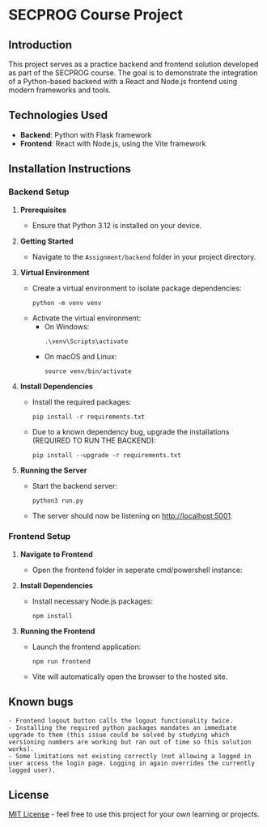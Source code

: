 # SECPROG Course Project

## Introduction
This project serves as a practice backend and frontend solution developed as part of the SECPROG course. The goal is to demonstrate the integration of a Python-based backend with a React and Node.js frontend using modern frameworks and tools.

## Technologies Used
- **Backend**: Python with Flask framework
- **Frontend**: React with Node.js, using the Vite framework

## Installation Instructions

### Backend Setup

1. **Prerequisites**
   - Ensure that Python 3.12 is installed on your device.

2. **Getting Started**
   - Navigate to the `Assignment/backend` folder in your project directory.

3. **Virtual Environment**
   - Create a virtual environment to isolate package dependencies:
     ```
     python -m venv venv
     ```
   - Activate the virtual environment:
     - On Windows:
       ```
       .\venv\Scripts\activate
       ```
     - On macOS and Linux:
       ```
       source venv/bin/activate
       ```

4. **Install Dependencies**
   - Install the required packages:
     ```
     pip install -r requirements.txt
     ```
   - Due to a known dependency bug, upgrade the installations (REQUIRED TO RUN THE BACKEND):
     ```
     pip install --upgrade -r requirements.txt
     ```

5. **Running the Server**
   - Start the backend server:
     ```
     python3 run.py
     ```
   - The server should now be listening on [http://localhost:5001](http://localhost:5001).

### Frontend Setup

1. **Navigate to Frontend**
   - Open the frontend folder in seperate cmd/powershell instance:


2. **Install Dependencies**
   - Install necessary Node.js packages:
     ```
     npm install
     ```

3. **Running the Frontend**
   - Launch the frontend application:
     ```
     npm run frontend
     ```
   - Vite will automatically open the browser to the hosted site.


## Known bugs
    - Frontend logout button calls the logout functionality twice.
    - Installing the required python packages mandates an immediate upgrade to them (this issue could be solved by studying which versioning numbers are working but ran out of time so this solution works).
    - Some limitations not existing correctly (not allowing a logged in user access the login page. Logging in again overrides the currently logged user).

## License
[MIT License](LICENSE.md) - feel free to use this project for your own learning or projects.
